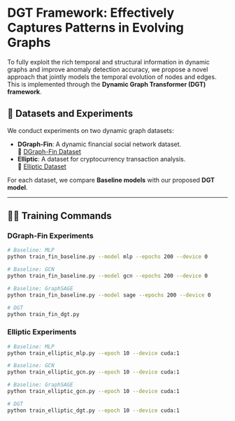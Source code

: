 # DGT Framework: Effectively Captures Patterns in Evolving Graphs  

To fully exploit the rich temporal and structural information in dynamic graphs and improve anomaly detection accuracy, we propose a novel approach that jointly models the temporal evolution of nodes and edges. This is implemented through the **Dynamic Graph Transformer (DGT) framework**.  

## 📂 Datasets and Experiments  

We conduct experiments on two dynamic graph datasets:  

- **DGraph-Fin**: A dynamic financial social network dataset.  
  🔗 [DGraph-Fin Dataset](https://dgraph.xinye.com/dataset)  
- **Elliptic**: A dataset for cryptocurrency transaction analysis.  
  🔗 [Elliptic Dataset](https://www.kaggle.com/datasets/ellipticco/elliptic-data-set)  

For each dataset, we compare **Baseline models** with our proposed **DGT model**.

---

## 🏋️‍♂️ Training Commands  

### **DGraph-Fin Experiments**  

```bash
# Baseline: MLP
python train_fin_baseline.py --model mlp --epochs 200 --device 0

# Baseline: GCN
python train_fin_baseline.py --model gcn --epochs 200 --device 0

# Baseline: GraphSAGE
python train_fin_baseline.py --model sage --epochs 200 --device 0

# DGT
python train_fin_dgt.py
```

### **Elliptic Experiments**  

```bash
# Baseline: MLP
python train_elliptic_mlp.py --epoch 10 --device cuda:1

# Baseline: GCN
python train_elliptic_gcn.py --epoch 10 --device cuda:1

# Baseline: GraphSAGE
python train_elliptic_gcn.py --epoch 10 --device cuda:1

# DGT
python train_elliptic_dgt.py --epoch 10 --device cuda:1
```
